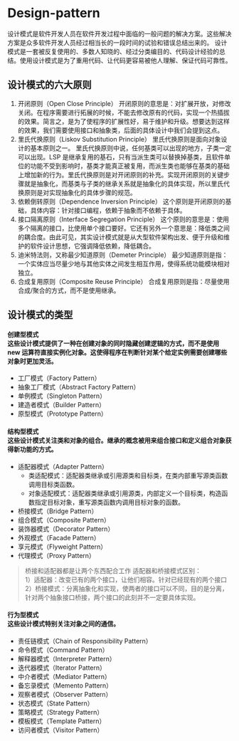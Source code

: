 # Design-pattern

   设计模式是软件开发人员在软件开发过程中面临的一般问题的解决方案。这些解决方案是众多软件开发人员经过相当长的一段时间的试验和错误总结出来的。
设计模式是一套被反复使用的、多数人知晓的、经过分类编目的、代码设计经验的总结。使用设计模式是为了重用代码、让代码更容易被他人理解、保证代码可靠性。 

设计模式的六大原则
----
1. 开闭原则（Open Close Principle）
开闭原则的意思是：对扩展开放，对修改关闭。在程序需要进行拓展的时候，不能去修改原有的代码，实现一个热插拔的效果。简言之，是为了使程序的扩展性好，易于维护和升级。想要达到这样的效果，我们需要使用接口和抽象类，后面的具体设计中我们会提到这点。
2. 里氏代换原则（Liskov Substitution Principle）
里氏代换原则是面向对象设计的基本原则之一。 里氏代换原则中说，任何基类可以出现的地方，子类一定可以出现。LSP 是继承复用的基石，只有当派生类可以替换掉基类，且软件单位的功能不受到影响时，基类才能真正被复用，而派生类也能够在基类的基础上增加新的行为。里氏代换原则是对开闭原则的补充。实现开闭原则的关键步骤就是抽象化，而基类与子类的继承关系就是抽象化的具体实现，所以里氏代换原则是对实现抽象化的具体步骤的规范。
3. 依赖倒转原则（Dependence Inversion Principle）
这个原则是开闭原则的基础，具体内容：针对接口编程，依赖于抽象而不依赖于具体。
4. 接口隔离原则（Interface Segregation Principle）
这个原则的意思是：使用多个隔离的接口，比使用单个接口要好。它还有另外一个意思是：降低类之间的耦合度。由此可见，其实设计模式就是从大型软件架构出发、便于升级和维护的软件设计思想，它强调降低依赖，降低耦合。
5. 迪米特法则，又称最少知道原则（Demeter Principle）
最少知道原则是指：一个实体应当尽量少地与其他实体之间发生相互作用，使得系统功能模块相对独立。
6. 合成复用原则（Composite Reuse Principle）
合成复用原则是指：尽量使用合成/聚合的方式，而不是使用继承。

设计模式的类型
-----
#### 创建型模式<br>这些设计模式提供了一种在创建对象的同时隐藏创建逻辑的方式，而不是使用 new 运算符直接实例化对象。这使得程序在判断针对某个给定实例需要创建哪些对象时更加灵活。
- 工厂模式（Factory Pattern）
- 抽象工厂模式（Abstract Factory Pattern）
- 单例模式（Singleton Pattern）
- 建造者模式（Builder Pattern）
- 原型模式（Prototype Pattern）
#### 结构型模式<br>这些设计模式关注类和对象的组合。继承的概念被用来组合接口和定义组合对象获得新功能的方式。
- 适配器模式（Adapter Pattern）
    - 类适配模式：适配器类继承或引用源类和目标类，在类内部重写源类函数调用目标类函数。
    - 对象适配模式：适配器类继承或引用源类，内部定义一个目标类，构造函数指定目标对象，重写源类函数内调用目标对象的函数。
- 桥接模式（Bridge Pattern）
- 组合模式（Composite Pattern）
- 装饰器模式（Decorator Pattern）
- 外观模式（Facade Pattern）
- 享元模式（Flyweight Pattern）
- 代理模式（Proxy Pattern）

> 桥接和适配器都是让两个东西配合工作
  适配器和桥接模式区别：<br>
  1）适配器：改变已有的两个接口，让他们相容。针对已经现有的两个接口<br>
  2）桥接模式：分离抽象化和实现，使两者的接口可以不同，目的是分离，针对两个抽象接口桥接，两个接口的此刻并不一定要具体实现。
#### 行为型模式<br>这些设计模式特别关注对象之间的通信。
- 责任链模式（Chain of Responsibility Pattern）
- 命令模式（Command Pattern）
- 解释器模式（Interpreter Pattern）
- 迭代器模式（Iterator Pattern）
- 中介者模式（Mediator Pattern）
- 备忘录模式（Memento Pattern）
- 观察者模式（Observer Pattern）
- 状态模式（State Pattern）
- 策略模式（Strategy Pattern）
- 模板模式（Template Pattern）
- 访问者模式（Visitor Pattern）
